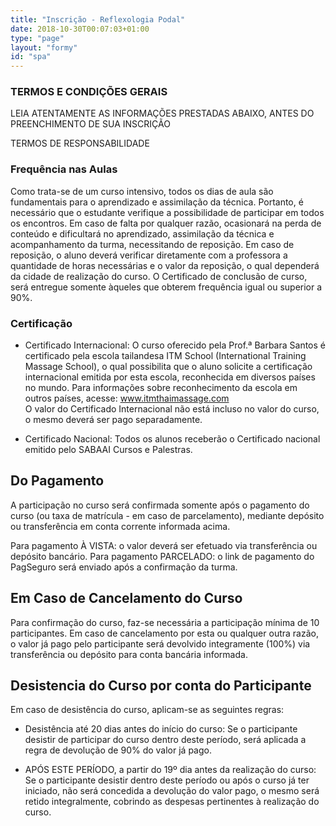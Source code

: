 ```yaml
---
title: "Inscrição - Reflexologia Podal"
date: 2018-10-30T00:07:03+01:00
type: "page"
layout: "formy"
id: "spa"
---
```


### TERMOS E CONDIÇÕES GERAIS

LEIA ATENTAMENTE AS INFORMAÇÕES PRESTADAS ABAIXO, ANTES DO PREENCHIMENTO DE SUA INSCRIÇÃO

TERMOS DE RESPONSABILIDADE


### Frequência nas Aulas

Como trata-se de um curso intensivo, todos os dias de aula são fundamentais para o aprendizado e assimilação da técnica. Portanto, é necessário que o estudante verifique a possibilidade de participar em todos os encontros. Em caso de falta por qualquer razão, ocasionará na perda de conteúdo e dificultará no aprendizado, assimilação da técnica e acompanhamento da turma, necessitando de reposição.
Em caso de reposição, o aluno deverá verificar diretamente com a professora a quantidade de horas necessárias e o valor da reposição, o qual dependerá da cidade de realização do curso.
O Certificado de conclusão de curso, será entregue somente àqueles que obterem frequência igual ou superior a 90%.


### Certificação

- Certificado Internacional:
O curso oferecido pela Prof.ª Barbara Santos é certificado pela escola tailandesa ITM School (International Training Massage School), o qual possibilita que o aluno solicite a certificação internacional emitida por esta escola, reconhecida em diversos países no mundo. Para informações sobre reconhecimento da escola em outros países, acesse: www.itmthaimassage.com       
O valor do Certificado Internacional não está incluso no valor do curso, o mesmo deverá ser pago separadamente. 

- Certificado Nacional:
Todos os alunos receberão o Certificado nacional emitido pelo SABAAI Cursos e Palestras.


## Do Pagamento

A participação no curso será confirmada somente após o pagamento do curso (ou taxa de matrícula - em caso de parcelamento), mediante depósito ou transferência em conta corrente informada acima.

Para pagamento À VISTA: o valor deverá ser efetuado via transferência ou depósito bancário.
Para pagamento PARCELADO: o link de pagamento do PagSeguro será enviado após a confirmação da turma. 


## Em Caso de Cancelamento do Curso

Para confirmação do curso, faz-se necessária a participação mínima de 10 participantes.
Em caso de cancelamento por esta ou qualquer outra razão, o valor já pago pelo participante será devolvido integramente (100%) via transferência ou depósito para conta bancária informada.


## Desistencia do Curso por conta do Participante

Em caso de desistência do curso, aplicam-se as seguintes regras:

- Desistência até 20 dias antes do início do curso: Se o participante desistir de participar do curso dentro deste período, será aplicada a regra de devolução de 90% do valor já pago.

- APÓS ESTE PERÍODO, a partir do 19º dia antes da realização do curso: Se o participante desistir dentro deste período ou após o curso já ter iniciado, não será concedida a devolução do valor pago, o mesmo será retido integralmente, cobrindo as despesas pertinentes à realização do curso.